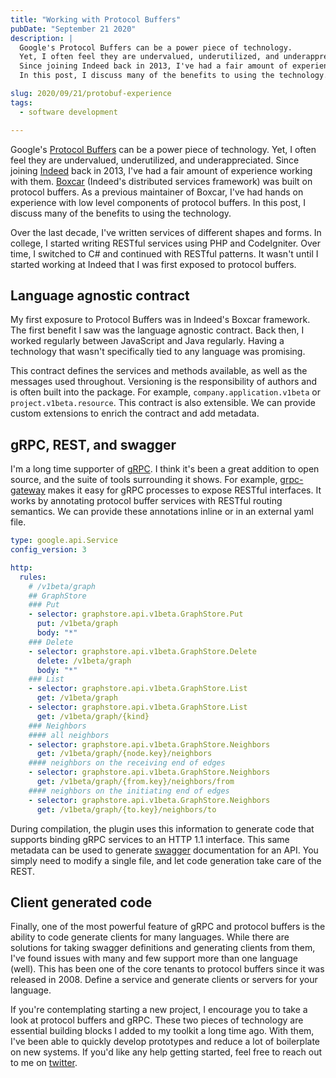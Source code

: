 ```yaml
---
title: "Working with Protocol Buffers"
pubDate: "September 21 2020"
description: |
  Google's Protocol Buffers can be a power piece of technology.
  Yet, I often feel they are undervalued, underutilized, and underappreciated.
  Since joining Indeed back in 2013, I've had a fair amount of experience working with them.
  In this post, I discuss many of the benefits to using the technology.

slug: 2020/09/21/protobuf-experience
tags:
  - software development

---
```


Google's [Protocol Buffers] can be a power piece of technology.
Yet, I often feel they are undervalued, underutilized, and underappreciated.
Since joining [Indeed] back in 2013, I've had a fair amount of experience working with them.
[Boxcar] (Indeed's distributed services framework) was built on protocol buffers.
As a previous maintainer of Boxcar, I've had hands on experience with low level components of protocol buffers.
In this post, I discuss many of the benefits to using the technology.

[Protocol Buffers]: https://developers.google.com/protocol-buffers/docs/
[Indeed]: https://www.indeed.com
[Boxcar]: https://engineering.indeedblog.com/blog/2012/12/boxcar-self-balancing-distributed-services-protocol/

<!--more-->

Over the last decade, I've written services of different shapes and forms.
In college, I started writing RESTful services using PHP and CodeIgniter.
Over time, I switched to C# and continued with RESTful patterns.
It wasn't until I started working at Indeed that I was first exposed to protocol buffers.

## Language agnostic contract

My first exposure to Protocol Buffers was in Indeed's Boxcar framework.
The first benefit I saw was the language agnostic contract.
Back then, I worked regularly between JavaScript and Java regularly.
Having a technology that wasn't specifically tied to any language was promising.

This contract defines the services and methods available, as well as the messages used throughout.
Versioning is the responsibility of authors and is often built into the package.
For example, `company.application.v1beta` or `project.v1beta.resource`.
This contract is also extensible.
We can provide custom extensions to enrich the contract and add metadata.

## gRPC, REST, and swagger

I'm a long time supporter of [gRPC].
I think it's been a great addition to open source, and the suite of tools surrounding it shows.
For example, [grpc-gateway] makes it easy for gRPC processes to expose RESTful interfaces.
It works by annotating protocol buffer services with RESTful routing semantics.
We can provide these annotations inline or in an external yaml file.

```yaml
type: google.api.Service
config_version: 3

http:
  rules:
    # /v1beta/graph
    ## GraphStore
    ### Put
    - selector: graphstore.api.v1beta.GraphStore.Put
      put: /v1beta/graph
      body: "*"
    ### Delete
    - selector: graphstore.api.v1beta.GraphStore.Delete
      delete: /v1beta/graph
      body: "*"
    ### List
    - selector: graphstore.api.v1beta.GraphStore.List
      get: /v1beta/graph
    - selector: graphstore.api.v1beta.GraphStore.List
      get: /v1beta/graph/{kind}
    ### Neighbors
    #### all neighbors
    - selector: graphstore.api.v1beta.GraphStore.Neighbors
      get: /v1beta/graph/{node.key}/neighbors
    #### neighbors on the receiving end of edges
    - selector: graphstore.api.v1beta.GraphStore.Neighbors
      get: /v1beta/graph/{from.key}/neighbors/from
    #### neighbors on the initiating end of edges
    - selector: graphstore.api.v1beta.GraphStore.Neighbors
      get: /v1beta/graph/{to.key}/neighbors/to
```

During compilation, the plugin uses this information to generate code that supports binding gRPC services to an HTTP 1.1 interface.
This same metadata can be used to generate [swagger] documentation for an API.
You simply need to modify a single file, and let code generation take care of the REST.

[gRPC]: https://grpc.io/
[grpc-gateway]: https://github.com/grpc-ecosystem/grpc-gateway
[swagger]: https://swagger.io/

## Client generated code

Finally, one of the most powerful feature of gRPC and protocol buffers is the ability to code generate clients for many languages.
While there are solutions for taking swagger definitions and generating clients from them, I've found issues with many and few support more than one language (well).
This has been one of the core tenants to protocol buffers since it was released in 2008.
Define a service and generate clients or servers for your language.

If you're contemplating starting a new project, I encourage you to take a look at protocol buffers and gRPC.
These two pieces of technology are essential building blocks I added to my toolkit a long time ago.
With them, I've been able to quickly develop prototypes and reduce a lot of boilerplate on new systems.
If you'd like any help getting started, feel free to reach out to me on [twitter].

[twitter]: https://twitter.com/myajpitz 

